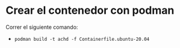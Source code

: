 # Crear el contenedor con podman

Correr el siguiente comando:
  * `podman build -t achd -f Containerfile.ubuntu-20.04`

<!-- vi: set spl=es spell: -->
